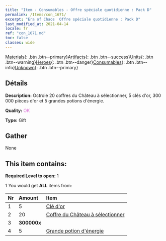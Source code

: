 ```yaml
---
title: "Item - Consumables - Offre spéciale quotidienne : Pack D"
permalink: /Items/con_1671/
excerpt: "Era of Chaos  Offre spéciale quotidienne : Pack D"
last_modified_at: 2021-04-14
locale: fr
ref: "con_1671.md"
toc: false
classes: wide
---
```

 [Materials](/fr/Items/){: .btn .btn--primary}[Artifacts](/fr/Items/Artifacts/){: .btn .btn--success}[Units](/fr/Items/Units/){: .btn .btn--warning}[Heroes](/fr/Items/Heroes/){: .btn .btn--danger}[Consumables](/fr/Items/Consumables/){: .btn .btn--info}[Unknown](/fr/Items/Unknown/){: .btn .btn--primary}

## Détails
 **Description:** Octroie 20 coffres du Château à sélectionner, 5 clés d'or, 300 000 pièces d'or et 5 grandes potions d'énergie.

 **Quality:** <span style="color: #DA70D6">OK</span>

 **Type:** Gift

## Gather

  None

## This item contains:

 **Required Level to open:** 1

 1 You would get **ALL** items  from:

  | Nr | Amount |     Item    |
  |:---|:-------|:------------|
  | 1 | 5 | [Clé d'or](/fr/Items/con_783/) | 
  | 2 | 20 | [Coffre du Château à sélectionner](/fr/Items/con_1667/) | 
  | 3 |  **300000x** | <i class="fas fa-coins"/> |  | 
  | 4 | 5 | [Grande potion d'énergie](/fr/Items/con_706/) | 
